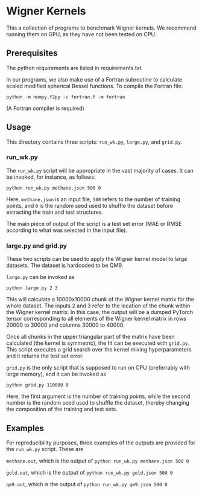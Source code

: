# Wigner Kernels

This a collection of programs to benchmark Wigner kernels. We recommend running them on GPU, as they have not been tested on CPU.


## Prerequisites

The python requirements are listed in requirements.txt

In our programs, we also make use of a Fortran subroutine to calculate scaled modified spherical Bessel functions.
To compile the Fortran file: 

`python -m numpy.f2py -c fortran.f -m fortran`

(A Fortran compiler is required)


## Usage

This directory contains three scripts: `run_wk.py`, `large.py`, and `grid.py`.

### run_wk.py

The `run_wk.py` script will be appropriate in the vast majority of cases. It can be invoked, for instance, as follows:

`python run_wk.py methane.json 500 0`

Here, `methane.json` is an input file, `500` refers to the number of training points, and `0` is the random seed used to shuffle
the dataset before extracting the train and test structures.

The main piece of output of the script is a test set error (MAE or RMSE according to what was selected in the input file).

### large.py and grid.py 

These two scripts can be used to apply the Wigner kernel model to large datasets. The dataset is hardcoded to be QM9.

`large.py` can be invoked as 

`python large.py 2 3`

This will calculate a 10000x10000 chunk of the Wigner kernel matrix for the whole dataset.
The inputs 2 and 3 refer to the location of the chunk within the Wigner kernel matrix. In this case, the output will be a dumped PyTorch
tensor corresponding to all elements of the Wigner kernel matrix in rows 20000 to 30000 and columns 30000 to 40000. 

Once all chunks in the upper triangular part of the matrix have been calculated (the kernel is symmetric), the fit can be executed
with `grid.py`. This script executes a grid search over the kernel mixing hyperparameters and it returns the test set error.

`grid.py` is the only script that is supposed to run on CPU (preferrably with large memory), and it can be invoked as 

`python grid.py 110000 0`

Here, the first argument is the number of training points, while the second number is the random seed used to shuffle the dataset,
thereby changing the composition of the training and test sets.


## Examples

For reproducibility purposes, three examples of the outputs are provided for the `run_wk.py` script. These are

`methane.out`, which is the output of `python run_wk.py methane.json 500 0`

`gold.out`, which is the output of `python run_wk.py gold.json 500 0`

`qm9.out`, which is the output of `python run_wk.py qm9.json 500 0`
